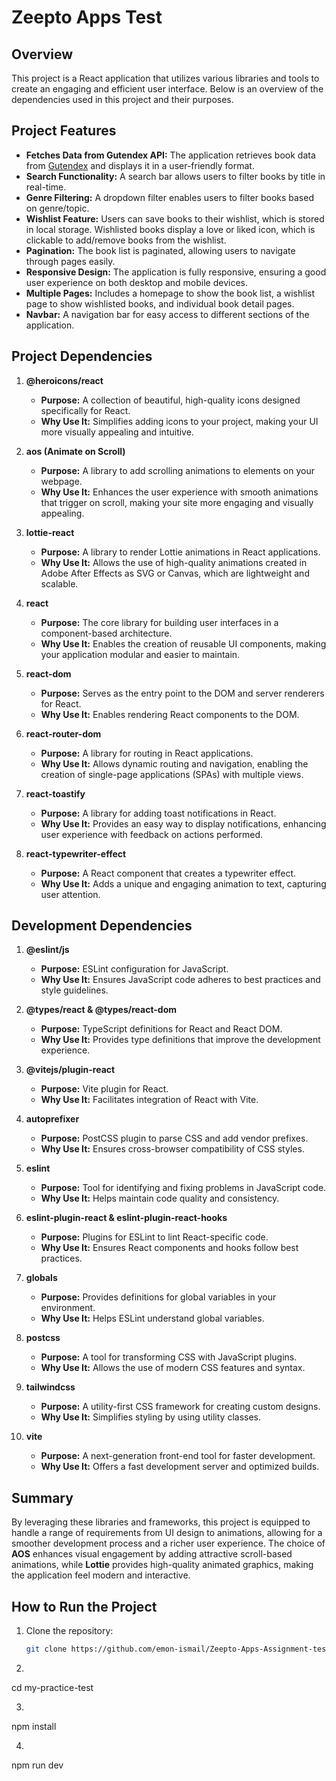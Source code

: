 # Zeepto Apps Test

## Overview
This project is a React application that utilizes various libraries and tools to create an engaging and efficient user interface. Below is an overview of the dependencies used in this project and their purposes.

## Project Features

- **Fetches Data from Gutendex API:** The application retrieves book data from [Gutendex](https://gutendex.com/books) and displays it in a user-friendly format.
- **Search Functionality:** A search bar allows users to filter books by title in real-time.
- **Genre Filtering:** A dropdown filter enables users to filter books based on genre/topic.
- **Wishlist Feature:** Users can save books to their wishlist, which is stored in local storage. Wishlisted books display a love or liked icon, which is clickable to add/remove books from the wishlist.
- **Pagination:** The book list is paginated, allowing users to navigate through pages easily.
- **Responsive Design:** The application is fully responsive, ensuring a good user experience on both desktop and mobile devices.
- **Multiple Pages:** Includes a homepage to show the book list, a wishlist page to show wishlisted books, and individual book detail pages.
- **Navbar:** A navigation bar for easy access to different sections of the application.

## Project Dependencies

1. **@heroicons/react**
   - **Purpose:** A collection of beautiful, high-quality icons designed specifically for React.
   - **Why Use It:** Simplifies adding icons to your project, making your UI more visually appealing and intuitive.

2. **aos (Animate on Scroll)**
   - **Purpose:** A library to add scrolling animations to elements on your webpage.
   - **Why Use It:** Enhances the user experience with smooth animations that trigger on scroll, making your site more engaging and visually appealing.

3. **lottie-react**
   - **Purpose:** A library to render Lottie animations in React applications.
   - **Why Use It:** Allows the use of high-quality animations created in Adobe After Effects as SVG or Canvas, which are lightweight and scalable.

4. **react**
   - **Purpose:** The core library for building user interfaces in a component-based architecture.
   - **Why Use It:** Enables the creation of reusable UI components, making your application modular and easier to maintain.

5. **react-dom**
   - **Purpose:** Serves as the entry point to the DOM and server renderers for React.
   - **Why Use It:** Enables rendering React components to the DOM.

6. **react-router-dom**
   - **Purpose:** A library for routing in React applications.
   - **Why Use It:** Allows dynamic routing and navigation, enabling the creation of single-page applications (SPAs) with multiple views.

7. **react-toastify**
   - **Purpose:** A library for adding toast notifications in React.
   - **Why Use It:** Provides an easy way to display notifications, enhancing user experience with feedback on actions performed.

8. **react-typewriter-effect**
   - **Purpose:** A React component that creates a typewriter effect.
   - **Why Use It:** Adds a unique and engaging animation to text, capturing user attention.

## Development Dependencies

1. **@eslint/js**
   - **Purpose:** ESLint configuration for JavaScript.
   - **Why Use It:** Ensures JavaScript code adheres to best practices and style guidelines.

2. **@types/react & @types/react-dom**
   - **Purpose:** TypeScript definitions for React and React DOM.
   - **Why Use It:** Provides type definitions that improve the development experience.

3. **@vitejs/plugin-react**
   - **Purpose:** Vite plugin for React.
   - **Why Use It:** Facilitates integration of React with Vite.

4. **autoprefixer**
   - **Purpose:** PostCSS plugin to parse CSS and add vendor prefixes.
   - **Why Use It:** Ensures cross-browser compatibility of CSS styles.

5. **eslint**
   - **Purpose:** Tool for identifying and fixing problems in JavaScript code.
   - **Why Use It:** Helps maintain code quality and consistency.

6. **eslint-plugin-react & eslint-plugin-react-hooks**
   - **Purpose:** Plugins for ESLint to lint React-specific code.
   - **Why Use It:** Ensures React components and hooks follow best practices.

7. **globals**
   - **Purpose:** Provides definitions for global variables in your environment.
   - **Why Use It:** Helps ESLint understand global variables.

8. **postcss**
   - **Purpose:** A tool for transforming CSS with JavaScript plugins.
   - **Why Use It:** Allows the use of modern CSS features and syntax.

9. **tailwindcss**
   - **Purpose:** A utility-first CSS framework for creating custom designs.
   - **Why Use It:** Simplifies styling by using utility classes.

10. **vite**
    - **Purpose:** A next-generation front-end tool for faster development.
    - **Why Use It:** Offers a fast development server and optimized builds.

## Summary
By leveraging these libraries and frameworks, this project is equipped to handle a range of requirements from UI design to animations, allowing for a smoother development process and a richer user experience. The choice of **AOS** enhances visual engagement by adding attractive scroll-based animations, while **Lottie** provides high-quality animated graphics, making the application feel modern and interactive.

## How to Run the Project
1. Clone the repository:
   ```bash
   git clone https://github.com/emon-ismail/Zeepto-Apps-Assignment-test.git

2.
cd my-practice-test

3.
npm install

4.
npm run dev
